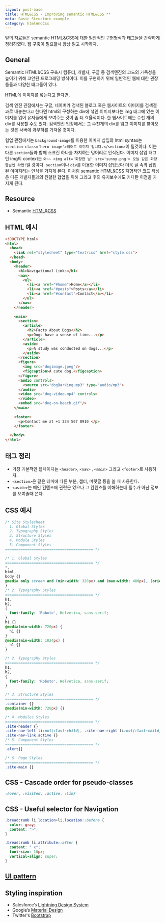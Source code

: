 ```yaml
---
layout: post-base
title: HTML&CSS - Improving semantic HTML&CSS **
meta: Basic Structure example
category: htmlAndCss
---
```

밑의 자료들은 semantic HTML&CSS에 대한 일반적인 구현형식과 태그들을 간략하게 정리하였다. 웹 구축이 필요할시 항상 읽고 시작하자.

## General
Semantic HTML&CSS 구축시 컴퓨터, 개발자, 구글 등 검색엔진의 코드의 가독성을 높이기 위해 고안된 프로그래밍 방식이다. 이를 구현하기 위해 일반적인 웹에 대한 권장 틀들과 다양한 태그들이 있다.

HTML에 이미지를 넣는다고 한다면,

검색 엔진 관점에서는 구글, 네이버가 검색된 블로그 혹은 웹사이트의 이미지를 검색결과로 내놓는다고 한다면 html의 구성하는 div에 섞인 이미지보다는 img 태그에 있는 이미지를 읽어 유저들에게 보여주는 것이 좀 더 효율적이다. 한 웹사이트에는 수천 개의 div를 사용할 수도 있다. 검색엔진 입장에서는 그 수천개의 div를 읽고 이미지를 찾아오는 것은 서버에 과부하를 가져올 것이다.

협업 관점에서는 `background-image`를 이용한 이미지 삽입의 html syntax는 `<section class='hero-image'>히어로 이미지 입니다.</section>`이 될것이다. 이는 다른 `section`들과 함께 스크린 하나를 차지하는 덩어리로 인식된다. 이미지 삽입 태그인 img의 context는 `와~~ <img alt='화창한 날' src='sunny.png'> 오늘 같은 화창한날엔 라면!`일 것이다. `section`이나 `div`를 이용한 이미지 삽입보다 더욱 글 속의 삽입된 이미지라는 인식을 가지게 된다. 이처럼 semantic HTML&CSS 지향적인 코드 작성은 다른 개발자들과의 원할한 협업을 위해 그리고 후의 유지보수에도 커다란 이점을 가지게 된다.



## Resource
* Semantic [HTML](https://www.internetingishard.com/html-and-css/semantic-html/)&[CSS](https://css-tricks.com/semantic-class-names/)


## HTML 예시
```html
<!DOCTYPE html>
<html>
  <head>
    <link rel="stylesheet" type="text/css" href="style.css">
  </head>
  <body>
    <header>
      <h1>Navigational Links</h1>
      <nav>
        <ul>
          <li><a href="#home">Home</a></li>
          <li><a href="#posts">Posts</a></li>
          <li><a href="#contact">Contact</a></li>
        </ul>
      </nav>
    </header>
    
    <main>
      <section>
        <article>
          <h2>Facts About Dogs</h2>
          <p>Dogs have a sense of time...</p>
        </article>
        <aside>
          <p>A study was conducted on dogs...</p> 
        </aside>
      </section> 
      <figure>
        <img src="dogimage.jpeg"/>
        <figcaption>A cute dog.</figcaption>
      </figure>  
      <audio controls>
        <source src="dogBarking.mp3" type="audio/mp3">
      </audio> 
      <video src="dog-video.mp4" controls>
      </video>
      <embed src="dog-on-beach.gif"/>
    </main>
    
    <footer>
      <p>Contact me at +1 234 567 8910 </p>
    </footer>
              
  </body>
</html>
```
## 태그 정리
* 가장 기본적인 웹페이지는 `<header>`, `<nav>` , `<main>` 그리고 `<footer>`로 사용하자.
* `<section>`은 같은 테마에 다른 부분, 챕터, 머릿글 등을 쓸 때 사용한다.
* `<aside>`는 메인 컨텐츠에 관련은 있으나 그 컨텐츠를 이해하는데 필수가 아닌 정보를 보여줄때 쓴다.

## CSS 예시
```css
/* Site Stylesheet
  1. Global Styles
  2. Typography Styles
  3. Structure Styles
  4. Module Styles
  5. Component Styles
======================================== */

/* 1. Global Styles
======================================== */
*,
html,
body {}
@media only screen and (min-width: 320px) and (max-width: 480px), (orientation: portrait) {
}
/* 2. Typography Styles
======================================== */
h1,
h2,
{
  font-family: 'Roboto', Helvetica, sans-serif;
}
h1 {}
@media(min-width: 720px) {
  h1 {}
}
@media(min-width: 1024px) {
  h1 {}
}

/* 2. Typography Styles
======================================== */
h1,
h2,
{
  font-family: 'Roboto', Helvetica, sans-serif;
}

/* 3. Structure Styles
======================================== */
.container {}
@media(min-width: 720px) {}

/* 4. Modules Styles
======================================== */
.site-header {}
.site-nav-left li:not(:last-child), .site-nav-right li:not(:last-child), .site-nav-mobile li:not(:last-child) {}
.site-nav-link.active {}
/* 5. Component Styles
======================================== */
.alert{}

/* 6. Page Styles
======================================== */
.site-main {}
```
## CSS - Cascade order for pseudo-classes
```css
:hover, :visited, :active, :link
```
## CSS - Useful selector for Navigation
```css
.breadcrumb li.location+li.location::before {
  color: gray;
  content: ">";
}

.breadcrumb li.attribute::after {
  content: " x";
  font-size: 10px;
  vertical-align: super;
}
```
## [UI pattern](http://ui-patterns.com/)

## Styling inspiration
* Salesforce’s [Lightning Design System](https://www.lightningdesignsystem.com/utilities/text/)
* Google’s [Material Design](https://material.io/design/)
* Twitter's [Bootstrap](https://getbootstrap.com/docs/4.0/components/buttons/)